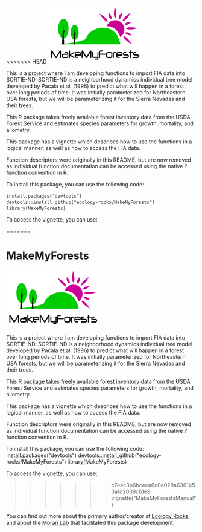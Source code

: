 <<<<<<< HEAD
![MakeMyForests](makemyforestslogo.png) 

This is a project where I am developing functions to import FIA data into SORTIE-ND. SORTIE-ND is a neighborhood dynamics individual tree model developed by Pacala et al. (1996) to predict what will happen in a forest over long periods of time. It was initially parameterized for Northeastern USA forests, but we will be parameterizing it for the Sierra Nevadas and their trees. 

This R package takes freely available forest inventory data from the USDA Forest Service and estimates species parameters for growth, mortality, and allometry.

This package has a vignette which describes how to use the functions in a logical manner, as well as how to access the FIA data.

Function descriptors were originally in this README, but are now removed as individual function documentation can be accessed using the native ?function convention in R. 

To install this package, you can use the following code:

    install.packages("devtools")
    devtools::install_github("ecology-rocks/MakeMyForests")
    library(MakeMyForests)

To access the vignette, you can use:

=======
# MakeMyForests

![MakeMyForests](makemyforestslogo.png) 

This is a project where I am developing functions to import FIA data into SORTIE-ND. SORTIE-ND is a neighborhood dynamics individual tree model developed by Pacala et al. (1996) to predict what will happen in a forest over long periods of time. It was initially parameterized for Northeastern USA forests, but we will be parameterizing it for the Sierra Nevadas and their trees. 

This R package takes freely available forest inventory data from the USDA Forest Service and estimates species parameters for growth, mortality, and allometry.

This package has a vignette which describes how to use the functions in a logical manner, as well as how to access the FIA data.

Function descriptors were originally in this README, but are now removed as individual function documentation can be accessed using the native ?function convention in R. 

To install this package, you can use the following code:
    install.packages("devtools")
    devtools::install_github("ecology-rocks/MakeMyForests")
    library(MakeMyForests)

To access the vignette, you can use:
>>>>>>> c7eac3b6bceca6c0a029a6361453a1d2039cb1e8
    vignette("MakeMyForestsManual")

You can find out more about the primary author/creator at [Ecology Rocks](http://www.ecology.rocks),  and about the [Moran Lab](https://sites.google.com/site/moranplantlab/) that facilitated this package development.